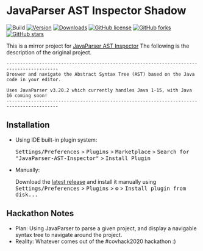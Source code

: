 
# JavaParser AST Inspector Shadow

<!-- Note: PLUGIN_ID=14245 -->
![Build](https://github.com/MysterAitch/JavaParser-AST-Inspector/workflows/Build/badge.svg)
[![Version](https://img.shields.io/jetbrains/plugin/v/14245.svg)](https://plugins.jetbrains.com/plugin/14245)
[![Downloads](https://img.shields.io/jetbrains/plugin/d/14245.svg)](https://plugins.jetbrains.com/plugin/14245)
[![GitHub license](https://img.shields.io/github/license/MysterAitch/JavaParser-AST-Inspector)](https://github.com/MysterAitch/JavaParser-AST-Inspector/blob/master/LICENSE)
[![GitHub forks](https://img.shields.io/github/forks/MysterAitch/JavaParser-AST-Inspector)](https://github.com/MysterAitch/JavaParser-AST-Inspector/network)
[![GitHub stars](https://img.shields.io/github/stars/MysterAitch/JavaParser-AST-Inspector)](https://github.com/MysterAitch/JavaParser-AST-Inspector/stargazers)



<!-- Plugin description -->
This is a mirror project for [JavaParser AST Inspector](https://plugins.jetbrains.com/plugin/14245-javaparser-ast-inspector)
The following is the description of the original project.
```text
-----------------------------------------------------------------------------------------
Broswer and navigate the Abstract Syntax Tree (AST) based on the Java code in your editor.

Uses JavaParser v3.20.2 which currently handles Java 1-15, with Java 16 coming soon!
-----------------------------------------------------------------------------------------
```

<!-- Plugin description end -->


## Installation

- Using IDE built-in plugin system:
  
  <kbd>Settings/Preferences</kbd> > <kbd>Plugins</kbd> > <kbd>Marketplace</kbd> > <kbd>Search for "JavaParser-AST-Inspector"</kbd> >
  <kbd>Install Plugin</kbd>
  
- Manually:

  Download the [latest release](https://github.com/MysterAitch/JavaParser-AST-Inspector/releases/latest) and install it manually using
  <kbd>Settings/Preferences</kbd> > <kbd>Plugins</kbd> > <kbd>⚙️</kbd> > <kbd>Install plugin from disk...</kbd>



## Hackathon Notes
- Plan: Using JavaParser to parse a given project, and display a navigable syntax tree to navigate around the project.
- Reality: Whatever comes out of the #covhack2020 hackathon :)
